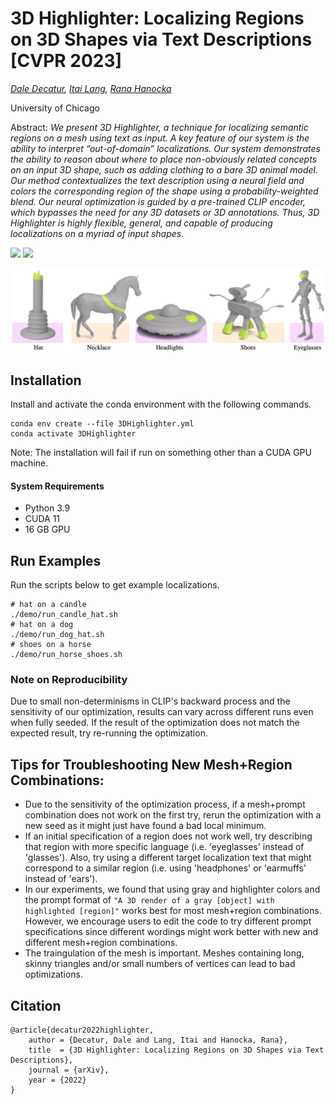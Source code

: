 # 3D Highlighter: Localizing Regions on 3D Shapes via Text Descriptions [CVPR 2023]

*[Dale Decatur](https://ddecatur.github.io/), [Itai Lang](https://itailang.github.io/), [Rana Hanocka](https://people.cs.uchicago.edu/~ranahanocka/)*

University of Chicago

Abstract: *We present 3D Highlighter, a technique for localizing semantic regions on a mesh using text as input. A key feature of our system is the ability to interpret “out-of-domain” localizations. Our system demonstrates the ability to reason about where to place non-obviously related concepts on an input 3D shape, such as adding clothing to a bare 3D animal model. Our method contextualizes the text description using a neural field and colors the corresponding region of the shape using a probability-weighted blend. Our neural optimization is guided by a pre-trained CLIP encoder, which bypasses the need for any 3D datasets or 3D annotations. Thus, 3D Highlighter is highly flexible, general, and capable of producing localizations on a myriad of input shapes.*


<!-- ### [[Project Page](https://threedle.github.io/3DHighlighter/)] [[ArXiv](https://arxiv.org/abs/2212.11263)] -->
<a href="https://arxiv.org/abs/2212.11263"><img src="https://img.shields.io/badge/arXiv-3DHighlighter-b31b1b.svg" height=22.5></a>
<a href="https://threedle.github.io/3DHighlighter"><img src="https://img.shields.io/website?down_color=lightgrey&down_message=offline&label=Project%20Page&up_color=lightgreen&up_message=online&url=https%3A%2F%2Fpals.ttic.edu%2Fp%2Fscore-jacobian-chaining" height=22.5></a>

![teaser](./media/teaser.png)


## Installation

Install and activate the conda environment with the following commands. 
```
conda env create --file 3DHighlighter.yml
conda activate 3DHighlighter
```
Note: The installation will fail if run on something other than a CUDA GPU machine.

#### System Requirements
- Python 3.9
- CUDA 11
- 16 GB GPU

## Run Examples
Run the scripts below to get example localizations.
```
# hat on a candle
./demo/run_candle_hat.sh
# hat on a dog
./demo/run_dog_hat.sh
# shoes on a horse
./demo/run_horse_shoes.sh
```

### Note on Reproducibility
Due to small non-determinisms in CLIP's backward process and the sensitivity of our optimization, results can vary across different runs even when fully seeded. If the result of the optimization does not match the expected result, try re-running the optimization.

## Tips for Troubleshooting New Mesh+Region Combinations:
- Due to the sensitivity of the optimization process, if a mesh+prompt combination does not work on the first try, rerun the optimization with a new seed as it might just have found a bad local minimum.
- If an initial specification of a region does not work well, try describing that region with more specific language (i.e. 'eyeglasses' instead of 'glasses'). Also, try using a different target localization text that might correspond to a similar region (i.e. using 'headphones' or 'earmuffs' instead of 'ears').
- In our experiments, we found that using gray and highlighter colors and the prompt format of `"A 3D render of a gray [object] with highlighted [region]"` works best for most mesh+region combinations. However, we encourage users to edit the code to try different prompt specifications since different wordings might work better with new and different mesh+region combinations.
- The traingulation of the mesh is important. Meshes containing long, skinny triangles and/or small numbers of vertices can lead to bad optimizations.

## Citation
```
@article{decatur2022highlighter,
    author = {Decatur, Dale and Lang, Itai and Hanocka, Rana},
    title  = {3D Highlighter: Localizing Regions on 3D Shapes via Text Descriptions},
    journal = {arXiv},
    year = {2022}
}
```
